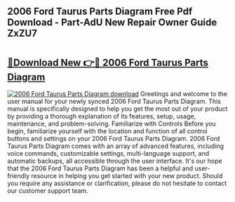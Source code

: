## 2006 Ford Taurus Parts Diagram Free Pdf Download - Part-AdU New Repair Owner Guide ZxZU7

# <h2><a href="http://dflkidc.blite.top/?on=2006+Ford+Taurus+Parts+Diagram">🔗Download New 👉🔴 2006 Ford Taurus Parts Diagram</a></h2>

[![2006 Ford Taurus Parts Diagram download](https://i.imgur.com/lujVjoI.png)](http://dflkidc.blite.top/?on=2006+Ford+Taurus+Parts+Diagram)
Greetings and welcome to the user manual for your newly synced 2006 Ford Taurus Parts Diagram. This manual is specifically designed to help you get the most out of your product by providing a thorough explanation of its features, setup, usage, maintenance, and problem-solving. Familiarize with Controls Before you begin, familiarize yourself with the location and function of all control buttons and settings on your 2006 Ford Taurus Parts Diagram. 2006 Ford Taurus Parts Diagram comes with an array of advanced features, including voice commands, customizable settings, multi-language support, and automatic backups, all accessible through the user interface. It's our hope that the 2006 Ford Taurus Parts Diagram has been a helpful and user-friendly resource in helping you get started with your new product. Should you require any assistance or clarification, please do not hesitate to contact our customer support team.
